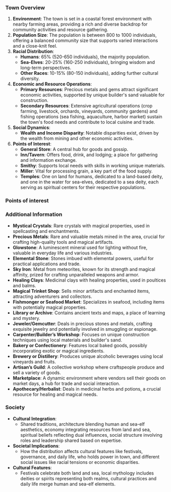 ### Town Overview
1. **Environment**: The town is set in a coastal forest environment with nearby farming areas, providing a rich and diverse backdrop for community activities and resource gathering.
2. **Population Size**: The population is between 800 to 1000 individuals, offering a balanced community size that supports varied interactions and a close-knit feel.
3. **Racial Distribution**:
   - **Humans**: 65% (520-650 individuals), the majority population.
   - **Sea-Elves**: 20-25% (160-250 individuals), bringing wisdom and long-term perspectives.
   - **Other Races**: 10-15% (80-150 individuals), adding further cultural diversity.
4. **Economic and Resource Operations**:
   - **Primary Resources**: Precious metals and gems attract significant economic activities, supported by unique builder's sand valuable for construction.
   - **Secondary Resources**: Extensive agricultural operations (crop farming, livestock, orchards, vineyards, community gardens) and fishing operations (sea fishing, aquaculture, harbor market) sustain the town's food needs and contribute to local cuisine and trade.
5. **Social Dynamics**:
   - **Wealth and Income Disparity**: Notable disparities exist, driven by the wealth from mining and other economic activities.
6. **Points of Interest**:
   - **General Store**: A central hub for goods and gossip.
   - **Inn/Tavern**: Offers food, drink, and lodging; a place for gathering and information exchange.
   - **Smithy**: Supports local needs with skills in working unique materials.
   - **Miller**: Vital for processing grain, a key part of the food supply.
   - **Temples**: One on land for humans, dedicated to a land-based deity, and one in the water for sea-elves, dedicated to a sea deity, each serving as spiritual centers for their respective populations.
### Points of interest

### Additional Information
- **Mystical Crystals**: Rare crystals with magical properties, used in spellcasting and enchantments.
- **Precious Metals**: Rare and valuable metals mined in the area, crucial for crafting high-quality tools and magical artifacts.
- **Glowstone**: A luminescent mineral used for lighting without fire, valuable in everyday life and various industries.
- **Elemental Stone**: Stones imbued with elemental powers, useful for practical applications and trade.
- **Sky Iron**: Metal from meteorites, known for its strength and magical affinity, prized for crafting unparalleled weapons and armor.
- **Healing Clays**: Medicinal clays with healing properties, used in poultices and balms.
- **Magical Trinket Shop**: Sells minor artifacts and enchanted items, attracting adventurers and collectors.
- **Fishmonger or Seafood Market**: Specializes in seafood, including items with potentially magical properties.
- **Library or Archive**: Contains ancient texts and maps, a place of learning and mystery.
- **Jeweler/Gemcutter**: Deals in precious stones and metals, crafting exquisite jewelry and potentially involved in smuggling or espionage.
- **Carpenter/Builder’s Workshop**: Focuses on unique construction techniques using local materials and builder's sand.
- **Bakery or Confectionery**: Features local baked goods, possibly incorporating exotic or magical ingredients.
- **Brewery or Distillery**: Produces unique alcoholic beverages using local vineyards and fruits.
- **Artisan’s Guild**: A collective workshop where craftspeople produce and sell a variety of goods.
- **Marketplace**: A dynamic environment where vendors sell their goods on market days, a hub for trade and social interaction.
- **Apothecary/Herbalist**: Deals in medicinal herbs and potions, a crucial resource for healing and magical needs.

### Society
- **Cultural Integration**:
  - Shared traditions, architecture blending human and sea-elf aesthetics, economy integrating resources from land and sea, spiritual beliefs reflecting dual influences, social structure involving roles and leadership shared based on expertise.
- **Societal Implications**:
  - How the distribution affects cultural features like festivals, governance, and daily life, who holds power in town, and different social issues like racial tensions or economic disparities.
- **Cultural Features**:
  - Festivals celebrate both land and sea, local mythology includes deities or spirits representing both realms, cultural practices and daily life merge human and sea-elf elements.
